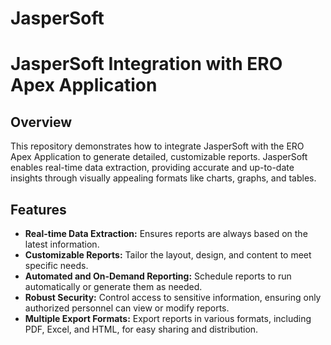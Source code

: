 # JasperSoft

# JasperSoft Integration with ERO Apex Application

## Overview
This repository demonstrates how to integrate JasperSoft with the ERO Apex Application to generate detailed, customizable reports. JasperSoft enables real-time data extraction, providing accurate and up-to-date insights through visually appealing formats like charts, graphs, and tables.

## Features
- **Real-time Data Extraction:** Ensures reports are always based on the latest information.
- **Customizable Reports:** Tailor the layout, design, and content to meet specific needs.
- **Automated and On-Demand Reporting:** Schedule reports to run automatically or generate them as needed.
- **Robust Security:** Control access to sensitive information, ensuring only authorized personnel can view or modify reports.
- **Multiple Export Formats:** Export reports in various formats, including PDF, Excel, and HTML, for easy sharing and distribution.



